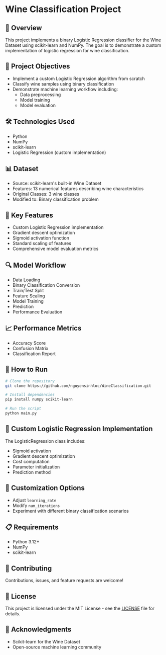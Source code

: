 # Wine Classification Project
## 📝 Overview
This project implements a binary Logistic Regression classifier for the Wine Dataset using scikit-learn and NumPy. The goal is to demonstrate a custom implementation of logistic regression for wine classification.
## 🎯 Project Objectives
- Implement a custom Logistic Regression algorithm from scratch
- Classify wine samples using binary classification
- Demonstrate machine learning workflow including:
  - Data preprocessing
  - Model training
  - Model evaluation
## 🛠 Technologies Used
- Python
- NumPy
- scikit-learn
- Logistic Regression (custom implementation)
## 📊 Dataset
- Source: scikit-learn's built-in Wine Dataset
- Features: 13 numerical features describing wine characteristics
- Original Classes: 3 wine classes
- Modified to: Binary classification problem
## 🚀 Key Features
- Custom Logistic Regression implementation
- Gradient descent optimization
- Sigmoid activation function
- Standard scaling of features
- Comprehensive model evaluation metrics
## 🔍 Model Workflow
- Data Loading
- Binary Classification Conversion
- Train/Test Split
- Feature Scaling
- Model Training
- Prediction
- Performance Evaluation
## 📈 Performance Metrics
- Accuracy Score
- Confusion Matrix
- Classification Report
## 🏁 How to Run
```bash
# Clone the repository
git clone https://github.com/nguyensinhloc/WineClassification.git

# Install dependencies
pip install numpy scikit-learn

# Run the script
python main.py
```
## 🧠 Custom Logistic Regression Implementation
The LogisticRegression class includes:
- Sigmoid activation
- Gradient descent optimization
- Cost computation
- Parameter initialization
- Prediction method
## 🔬 Customization Options
- Adjust ```learning_rate```
- Modify ```num_iterations```
- Experiment with different binary classification scenarios
## 📋 Requirements
- Python 3.12+
- NumPy
- scikit-learn
## 🤝 Contributing
Contributions, issues, and feature requests are welcome!
## 📜 License
This project is licensed under the MIT License - see the [LICENSE](https://github.com/nguyensinhloc/WineClassification/blob/ac47e24e61e5a0ccb0f9c266ef005976fa6cf4e7/LICENSE) file for details.
## 🙏 Acknowledgments
- Scikit-learn for the Wine Dataset
- Open-source machine learning community
